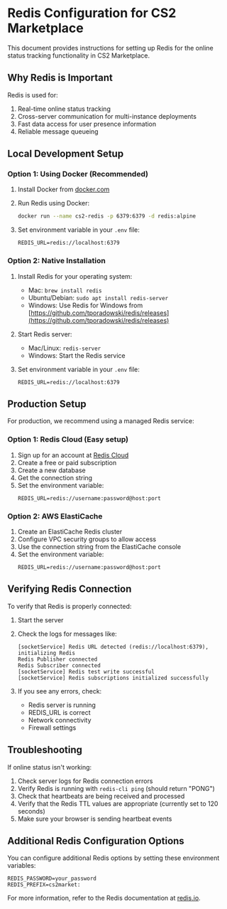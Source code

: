 # Redis Configuration for CS2 Marketplace

This document provides instructions for setting up Redis for the online status tracking functionality in CS2 Marketplace.

## Why Redis is Important

Redis is used for:

1. Real-time online status tracking
2. Cross-server communication for multi-instance deployments
3. Fast data access for user presence information
4. Reliable message queueing

## Local Development Setup

### Option 1: Using Docker (Recommended)

1. Install Docker from [docker.com](https://www.docker.com/products/docker-desktop)

2. Run Redis using Docker:

   ```bash
   docker run --name cs2-redis -p 6379:6379 -d redis:alpine
   ```

3. Set environment variable in your `.env` file:
   ```
   REDIS_URL=redis://localhost:6379
   ```

### Option 2: Native Installation

1. Install Redis for your operating system:

   - Mac: `brew install redis`
   - Ubuntu/Debian: `sudo apt install redis-server`
   - Windows: Use Redis for Windows from [https://github.com/tporadowski/redis/releases](https://github.com/tporadowski/redis/releases)

2. Start Redis server:

   - Mac/Linux: `redis-server`
   - Windows: Start the Redis service

3. Set environment variable in your `.env` file:
   ```
   REDIS_URL=redis://localhost:6379
   ```

## Production Setup

For production, we recommend using a managed Redis service:

### Option 1: Redis Cloud (Easy setup)

1. Sign up for an account at [Redis Cloud](https://redis.com/redis-enterprise-cloud/overview/)
2. Create a free or paid subscription
3. Create a new database
4. Get the connection string
5. Set the environment variable:
   ```
   REDIS_URL=redis://username:password@host:port
   ```

### Option 2: AWS ElastiCache

1. Create an ElastiCache Redis cluster
2. Configure VPC security groups to allow access
3. Use the connection string from the ElastiCache console
4. Set the environment variable:
   ```
   REDIS_URL=redis://username:password@host:port
   ```

## Verifying Redis Connection

To verify that Redis is properly connected:

1. Start the server
2. Check the logs for messages like:

   ```
   [socketService] Redis URL detected (redis://localhost:6379), initializing Redis
   Redis Publisher connected
   Redis Subscriber connected
   [socketService] Redis test write successful
   [socketService] Redis subscriptions initialized successfully
   ```

3. If you see any errors, check:
   - Redis server is running
   - REDIS_URL is correct
   - Network connectivity
   - Firewall settings

## Troubleshooting

If online status isn't working:

1. Check server logs for Redis connection errors
2. Verify Redis is running with `redis-cli ping` (should return "PONG")
3. Check that heartbeats are being received and processed
4. Verify that the Redis TTL values are appropriate (currently set to 120 seconds)
5. Make sure your browser is sending heartbeat events

## Additional Redis Configuration Options

You can configure additional Redis options by setting these environment variables:

```
REDIS_PASSWORD=your_password
REDIS_PREFIX=cs2market:
```

For more information, refer to the Redis documentation at [redis.io](https://redis.io/documentation).
